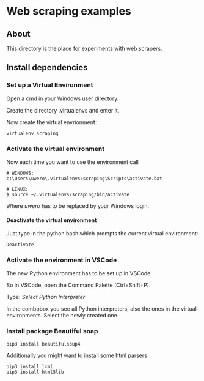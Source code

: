 # Web scraping examples
## About

This directory is the place for experiments with web scrapers.

## Install dependencies

### Set up a Virtual Environment
Open a cmd in your Windows user directory.

Create the directory .virtualenvs and enter it.

Now create the virtual envrionment:

    virtualenv scraping


### Activate the virtual environment
Now each time you want to use the environment call
    
    # WINDOWS:
    c:\Users\uwero\.virtualenvs\scraping\Scripts\activate.bat

    # LINUX:
    $ source ~/.virtualenvs/scraping/bin/activate

Where *uwero* has to be replaced by your Windows login.


#### Deactivate the virtual environment
Just type in the python bash which prompts the current virtual environment:

    Deactivate

### Activate the environment in VSCode

The new Python environment has to be set up in VSCode.

So in VSCode, open the Command Palette (Ctrl+Shift+P).

Type: *Select Python Interpreter*

In the combobox you see all Python interpreters, also the ones in the
virtual environments. Select the newly created one.

### Install package Beautiful soap

    pip3 install beautifulsoup4

Additionally you might want to install some html parsers

    pip3 install lxml
    pip3 install html5lib

